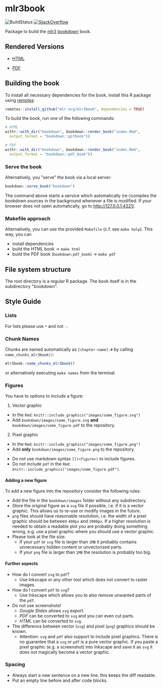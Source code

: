 # mlr3book

![BuildStatus](https://github.com/mlr-org/mlr3book/workflows/mlr3book/badge.svg)
[![StackOverflow](https://img.shields.io/badge/stackoverflow-mlr3-orange.svg)](https://stackoverflow.com/questions/tagged/mlr3)

Package to build the [mlr3](https://mlr3.mlr-org.com) [bookdown](https://bookdown.org/) book.

## Rendered Versions

- [HTML](https://mlr3book.mlr-org.com)

- [PDF](https://mlr3book.mlr-org.com/mlr3book.pdf)

## Building the book

To install all necessary dependencies for the book, install this R package using [remotes](https://cran.r-project.org/package=remotes):

```r
remotes::install_github("mlr-org/mlr3book", dependencies = TRUE)
```

To build the book, run one of the following commands:

```r
# HTML
withr::with_dir("bookdown", bookdown::render_book("index.Rmd",
  output_format = "bookdown::gitbook"))

# PDF
withr::with_dir("bookdown", bookdown::render_book("index.Rmd",
  output_format = "bookdown::pdf_book"))
```

### Serve the book

Alternatively, you "serve" the book via a local server:

```r
bookdown::serve_book("bookdown")
```

The command above starts a service which automatically (re-)compiles the bookdown sources in the background whenever a file is modified.
If your browser does not open automatically, go to http://127.0.0.1:4321/.

### Makefile approach

Alternatively, you can use the provided `Makefile` (c.f. see `make help`).
This way, you can

- install dependencies
- build the HTML book -> `make html`
- build the PDF book (`bookdown:pdf_book`) -> `make pdf`

## File system structure

The root directory is a regular R package.
The book itself is in the subdirectory "bookdown".

## Style Guide

### Lists

For lists please use `*` and not `-`.

### Chunk Names

Chunks are named automatically as `[chapter-name]-#` by calling `name_chunks_mlr3book()`:

```r
mlr3book::name_chunks_mlr3book()
```

or alternatively executing `make names` from the terminal.

### Figures

You have to options to include a figure:

1) Vector graphic
  - In the `Rmd`: `knitr::include_graphics("images/some_figure.svg")`
  - Add `bookdown/images/some_figure.svg` **and** `bookdown/images/some_figure.pdf` to the repository.
2) Pixel graphic
  - In the `Rmd`: `knitr::include_graphics("images/some_figure.png")`
  - Add **only** `bookdown/images/some_figure.png` to the repository.

* Do not use markdown syntax `[](<figure>)` to include figures.
* Do not include `pdf` in the `Rmd`: `knitr::include_graphics("images/some_figure.pdf")`.

#### Adding a new figure

To add a new figure into the repository consider the following rules:

* Add the file in the `bookdown/images` folder without any subdirectory.
* Store the original figure as a `svg` file if possible, i.e. if it is a vector graphic.
  This allows us to re-use or modify images in the future.
* `png` files should have reasonable resolution, i.e. the width of a pixel graphic should be between `400px` and `2000px`.
  If a higher resolution is needed to obtain a readable plot you are probably doing something wrong, e.g. use a pixel graphic where you should use a vector graphic.
* Please look at the file size.
  - If your `pdf` or `svg` file is larger than `1MB` it probably contains unnecessary hidden content or unvectorized parts.
  - If your `png` file is larger than `1MB` the resolution is probably too big.

#### Further aspects

* How do I convert `svg` to `pdf`?
  - Use Inkscape or any other tool which does not convert to raster images.
* How do I convert `pdf` to `svg`?
  - Use Inkscape which allows you to also remove unwanted parts of the `pdf`.
* Do not use screenshots!
  - *Google Slides* allows `svg` export.
  - *PDF* can be converted to `svg` and you can even cut parts.
  - *HTML* can be converted to `svg`.
* The difference between vector (`svg`) and pixel (`png`) graphics should be known.
  - Attention: `svg` and `pdf` also support to include pixel graphics.
    There is no guarantee that a `svg` or `pdf` is a pure vector graphic.
    If you paste a pixel graphic (e.g. a screenshot) into Inkscape and save it as `svg` it does not magically become a vector graphic.

### Spacing

- Always start a new sentence on a new line, this keeps the diff readable.
- Put an empty line before and after code blocks.
